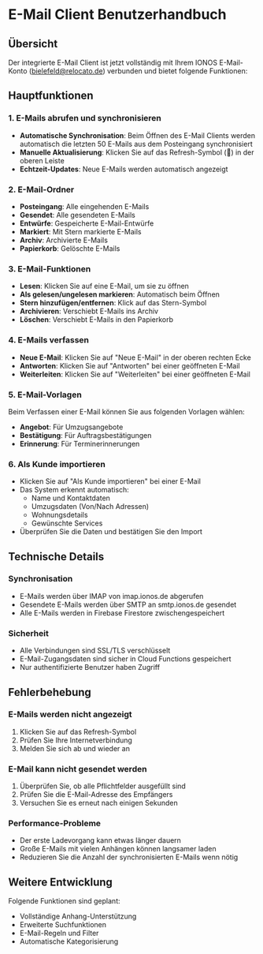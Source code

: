 # E-Mail Client Benutzerhandbuch

## Übersicht
Der integrierte E-Mail Client ist jetzt vollständig mit Ihrem IONOS E-Mail-Konto (bielefeld@relocato.de) verbunden und bietet folgende Funktionen:

## Hauptfunktionen

### 1. E-Mails abrufen und synchronisieren
- **Automatische Synchronisation**: Beim Öffnen des E-Mail Clients werden automatisch die letzten 50 E-Mails aus dem Posteingang synchronisiert
- **Manuelle Aktualisierung**: Klicken Sie auf das Refresh-Symbol (🔄) in der oberen Leiste
- **Echtzeit-Updates**: Neue E-Mails werden automatisch angezeigt

### 2. E-Mail-Ordner
- **Posteingang**: Alle eingehenden E-Mails
- **Gesendet**: Alle gesendeten E-Mails
- **Entwürfe**: Gespeicherte E-Mail-Entwürfe
- **Markiert**: Mit Stern markierte E-Mails
- **Archiv**: Archivierte E-Mails
- **Papierkorb**: Gelöschte E-Mails

### 3. E-Mail-Funktionen
- **Lesen**: Klicken Sie auf eine E-Mail, um sie zu öffnen
- **Als gelesen/ungelesen markieren**: Automatisch beim Öffnen
- **Stern hinzufügen/entfernen**: Klick auf das Stern-Symbol
- **Archivieren**: Verschiebt E-Mails ins Archiv
- **Löschen**: Verschiebt E-Mails in den Papierkorb

### 4. E-Mails verfassen
- **Neue E-Mail**: Klicken Sie auf "Neue E-Mail" in der oberen rechten Ecke
- **Antworten**: Klicken Sie auf "Antworten" bei einer geöffneten E-Mail
- **Weiterleiten**: Klicken Sie auf "Weiterleiten" bei einer geöffneten E-Mail

### 5. E-Mail-Vorlagen
Beim Verfassen einer E-Mail können Sie aus folgenden Vorlagen wählen:
- **Angebot**: Für Umzugsangebote
- **Bestätigung**: Für Auftragsbestätigungen
- **Erinnerung**: Für Terminerinnerungen

### 6. Als Kunde importieren
- Klicken Sie auf "Als Kunde importieren" bei einer E-Mail
- Das System erkennt automatisch:
  - Name und Kontaktdaten
  - Umzugsdaten (Von/Nach Adressen)
  - Wohnungsdetails
  - Gewünschte Services
- Überprüfen Sie die Daten und bestätigen Sie den Import

## Technische Details

### Synchronisation
- E-Mails werden über IMAP von imap.ionos.de abgerufen
- Gesendete E-Mails werden über SMTP an smtp.ionos.de gesendet
- Alle E-Mails werden in Firebase Firestore zwischengespeichert

### Sicherheit
- Alle Verbindungen sind SSL/TLS verschlüsselt
- E-Mail-Zugangsdaten sind sicher in Cloud Functions gespeichert
- Nur authentifizierte Benutzer haben Zugriff

## Fehlerbehebung

### E-Mails werden nicht angezeigt
1. Klicken Sie auf das Refresh-Symbol
2. Prüfen Sie Ihre Internetverbindung
3. Melden Sie sich ab und wieder an

### E-Mail kann nicht gesendet werden
1. Überprüfen Sie, ob alle Pflichtfelder ausgefüllt sind
2. Prüfen Sie die E-Mail-Adresse des Empfängers
3. Versuchen Sie es erneut nach einigen Sekunden

### Performance-Probleme
- Der erste Ladevorgang kann etwas länger dauern
- Große E-Mails mit vielen Anhängen können langsamer laden
- Reduzieren Sie die Anzahl der synchronisierten E-Mails wenn nötig

## Weitere Entwicklung
Folgende Funktionen sind geplant:
- Vollständige Anhang-Unterstützung
- Erweiterte Suchfunktionen
- E-Mail-Regeln und Filter
- Automatische Kategorisierung